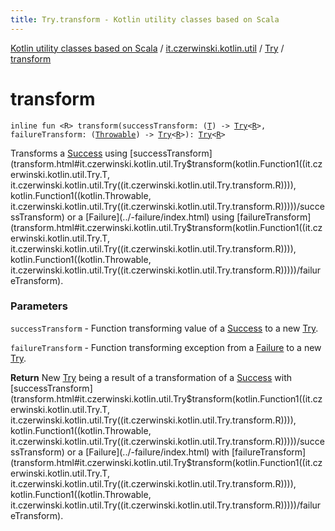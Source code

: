 ```yaml
---
title: Try.transform - Kotlin utility classes based on Scala
---
```


[Kotlin utility classes based on Scala](../../index.html) / [it.czerwinski.kotlin.util](../index.html) / [Try](index.html) / [transform](./transform.html)

# transform

`inline fun <R> transform(successTransform: (`[`T`](index.html#T)`) -> `[`Try`](index.html)`<`[`R`](transform.html#R)`>, failureTransform: (`[`Throwable`](https://kotlinlang.org/api/latest/jvm/stdlib/kotlin/-throwable/index.html)`) -> `[`Try`](index.html)`<`[`R`](transform.html#R)`>): `[`Try`](index.html)`<`[`R`](transform.html#R)`>`

Transforms a [Success](../-success/index.html) using [successTransform](transform.html#it.czerwinski.kotlin.util.Try$transform(kotlin.Function1((it.czerwinski.kotlin.util.Try.T, it.czerwinski.kotlin.util.Try((it.czerwinski.kotlin.util.Try.transform.R)))), kotlin.Function1((kotlin.Throwable, it.czerwinski.kotlin.util.Try((it.czerwinski.kotlin.util.Try.transform.R)))))/successTransform) or a [Failure](../-failure/index.html) using [failureTransform](transform.html#it.czerwinski.kotlin.util.Try$transform(kotlin.Function1((it.czerwinski.kotlin.util.Try.T, it.czerwinski.kotlin.util.Try((it.czerwinski.kotlin.util.Try.transform.R)))), kotlin.Function1((kotlin.Throwable, it.czerwinski.kotlin.util.Try((it.czerwinski.kotlin.util.Try.transform.R)))))/failureTransform).

### Parameters

`successTransform` - Function transforming value of a [Success](../-success/index.html) to a new [Try](index.html).

`failureTransform` - Function transforming exception from a [Failure](../-failure/index.html) to a new [Try](index.html).

**Return**
New [Try](index.html) being a result of a transformation of a [Success](../-success/index.html) with [successTransform](transform.html#it.czerwinski.kotlin.util.Try$transform(kotlin.Function1((it.czerwinski.kotlin.util.Try.T, it.czerwinski.kotlin.util.Try((it.czerwinski.kotlin.util.Try.transform.R)))), kotlin.Function1((kotlin.Throwable, it.czerwinski.kotlin.util.Try((it.czerwinski.kotlin.util.Try.transform.R)))))/successTransform)
or a [Failure](../-failure/index.html) with [failureTransform](transform.html#it.czerwinski.kotlin.util.Try$transform(kotlin.Function1((it.czerwinski.kotlin.util.Try.T, it.czerwinski.kotlin.util.Try((it.czerwinski.kotlin.util.Try.transform.R)))), kotlin.Function1((kotlin.Throwable, it.czerwinski.kotlin.util.Try((it.czerwinski.kotlin.util.Try.transform.R)))))/failureTransform).

